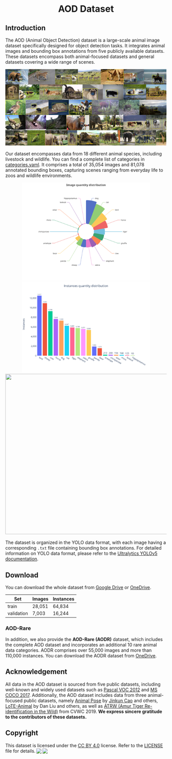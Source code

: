 <div align="center">
    <h1>
        AOD Dataset
    </h1>
</div>

## Introduction
The AOD (Animal Object Detection) dataset is a large-scale animal image dataset specifically designed for object detection tasks. It integrates animal images and bounding box annotations from five publicly available datasets. These datasets encompass both animal-focused datasets and general datasets covering a wide range of scenes.

<div align="center">
    <img src="./assets/dataset.png">
</div>

Our dataset encompasses data from 18 different animal species, including livestock and wildlife. You can find a complete list of categories in [categories.yaml](https://github.com/islgl/AOD-dataset/blob/main/categories.yaml). It comprises a total of 35,054 images and 81,078 annotated bounding boxes, capturing scenes ranging from everyday life to zoos and wildlife environments.

<div align="center">
    <img src="assets/images_distribution.svg" width="400">
    <img src="assets/instances_distribution.svg" width="400">
    <img src="assets/bboxes_distribution.svg" width="800" height="500">
</div>

The dataset is organized in the YOLO data format, with each image having a corresponding `.txt` file containing bounding box annotations. For detailed information on YOLO data format, please refer to the [Ultralytics YOLOv5 documentation](https://docs.ultralytics.com/yolov5/tutorials/train_custom_data/#:~:text=download%20your%20dataset.-,Option%202%3A%20Create%20a%20Manual%20Dataset,-2.1%20Create%20dataset).

## Download
You can download the whole dataset from [Google Drive](https://drive.google.com/drive/folders/10qifTMvSSYeQLRCS9b650fMlthQCy9Mu?usp=sharing) or [OneDrive](https://yqsyw-my.sharepoint.com/:f:/g/personal/hi_lglgl_cc/EjEh8D0AuBVEsBVwe6fkbdcBKRCSZ7H65rtjhWZl1RK8SQ?e=T35lOi).

| Set        | Images | Instances |
| ---------- | ------ | --------- |
| train      | 28,051 | 64,834    |
| validation | 7,003  | 16,244    |

### AOD-Rare
In addition, we also provide the **AOD-Rare (AODR)** dataset, which includes the complete AOD dataset and incorporates an additional 10 rare animal data categories. AODR comprises over 55,000 images and more than 110,000 instances. You can download the AODR dataset from [OneDrive](https://yqsyw-my.sharepoint.com/:u:/g/personal/hi_lglgl_cc/EeWrFUDf2LpBq2reLArjWA0BUs261zwHyxdNm8_PSIo-pQ?e=MTEVOs).

## Acknowledgement
All data in the AOD dataset is sourced from five public datasets, including well-known and widely used datasets such as [Pascal VOC 2012](http://host.robots.ox.ac.uk/pascal/VOC/voc2012/) and [MS COCO 2017](https://cocodataset.org/#home). Additionally, the AOD dataset includes data from three animal-focused public datasets, namely [Animal Pose](https://sites.google.com/view/animal-pose/) by [Jinkun Cao](mailto:jinkuncao@gmail.com) and others, [LoTE-Animal](https://lote-animal.github.io/) by Dan Liu and others, as well as [ATRW (Amur Tiger Re-identification in the Wild)](https://cvwc2019.github.io/challenge.html) from CVWC 2019. **We express sincere gratitude to the contributors of these datasets.**

## Copyright
This dataset is licensed under the [CC BY 4.0](https://creativecommons.org/licenses/by/4.0/) license. Refer to the [LICENSE](https://github.com/islgl/AOD-dataset/blob/main/LICENSE) file for details.<a href="http://creativecommons.org/licenses/by/4.0/?ref=chooser-v1" target="_blank" rel="license noopener noreferrer" style="display:inline-block;"><img style="height:22px!important;margin-left:3px;vertical-align:text-bottom;" src="https://mirrors.creativecommons.org/presskit/icons/cc.svg?ref=chooser-v1"><img style="height:22px!important;margin-left:3px;vertical-align:text-bottom;" src="https://mirrors.creativecommons.org/presskit/icons/by.svg?ref=chooser-v1"></a>

